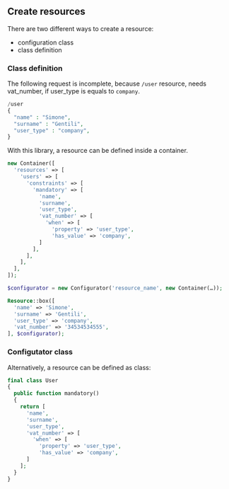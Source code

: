 ## Create resources

There are two different ways to create a resource:

 - configuration class
 - class definition

### Class definition

The following request is incomplete, because `/user` resource, needs vat_number, if user_type is equals to `company`.

```php
/user
{
  "name" : "Simone",
  "surname" : "Gentili",
  "user_type" : "company",
}
```

With this library, a resource can be defined inside a container.

```php
new Container([
  'resources' => [
    'users' => [
      'constraints' => [
        'mandatory' => [
          'name',
          'surname',
          'user_type',
          'vat_number' => [
            'when' => [
              'property' => 'user_type',
              'has_value' => 'company',
          ]
        ],
      ],
    ],
  ],
]);
```

```php
$configurator = new Configurator('resource_name', new Container(…));

Resource::box([
  'name' => 'Simone',
  'surname' => 'Gentili',
  'user_type' => 'company',
  'vat_number' => '34534534555',
], $configurator);
```

### Configutator class

Alternatively, a resource can be defined as class:

```php
final class User
{
  public function mandatory()
  {
    return [
      'name',
      'surname',
      'user_type',
      'vat_number' => [
        'when' => [
          'property' => 'user_type',
          'has_value' => 'company',
      ]
    ];
  }
}
```
